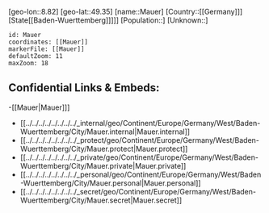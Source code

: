 ﻿---
location: [49.35,8.82]
mapzoom: [7,12] 
mapmarker: city 
type: City
tags:
- geo/City


SpocWebEntityId: 32348
isDeleted: false
confidential: public

---
[geo-lon::8.82]
[geo-lat::49.35]
[name::Mauer]
[Country::[[Germany]]]
[State[[Baden-Wuerttemberg]]]]]
[Population::]
[Unknown::]


```leaflet
id: Mauer
coordinates: [[Mauer]]
markerFile: [[Mauer]]
defaultZoom: 11 
maxZoom: 18
```


## Confidential Links & Embeds: 
-[[Mauer|Mauer]]] 
- [[../../../../../../../../_internal/geo/Continent/Europe/Germany/West/Baden-Wuerttemberg/City/Mauer.internal|Mauer.internal]] 
- [[../../../../../../../../_protect/geo/Continent/Europe/Germany/West/Baden-Wuerttemberg/City/Mauer.protect|Mauer.protect]] 
- [[../../../../../../../../_private/geo/Continent/Europe/Germany/West/Baden-Wuerttemberg/City/Mauer.private|Mauer.private]] 
- [[../../../../../../../../_personal/geo/Continent/Europe/Germany/West/Baden-Wuerttemberg/City/Mauer.personal|Mauer.personal]] 
- [[../../../../../../../../_secret/geo/Continent/Europe/Germany/West/Baden-Wuerttemberg/City/Mauer.secret|Mauer.secret]] 
